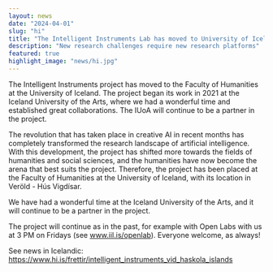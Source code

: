 ```yaml
---
layout: news
date: "2024-04-01"
slug: "hi"
title: "The Intelligent Instruments Lab has moved to University of Iceland!"
description: "New research challenges require new research platforms"
featured: true
highlight_image: "news/hi.jpg"
---
```


<script>
    import CaptionedImage from "../../components/Images/CaptionedImage.svelte"
</script>

<CaptionedImage
    src="news/verold.jpg"
    alt="Our new lab is in Veröld"
    caption="Our new lab is in Veröld"
/>

The Intelligent Instruments project has moved to the Faculty of Humanities at the University of Iceland. The project began its work in 2021 at the Iceland University of the Arts, where we had a wonderful time and established great collaborations. The IUoA will continue to be a partner in the project. 

The revolution that has taken place in creative AI in recent months has completely transformed the research landscape of artificial intelligence. With this development, the project has shifted more towards the fields of humanities and social sciences, and the humanities have now become the arena that best suits the project. Therefore, the project has been placed at the Faculty of Humanities at the University of Iceland, with its location in Veröld - Hús Vigdísar. 

We have had a wonderful time at the Iceland University of the Arts, and it will continue to be a partner in the project.

The project will continue as in the past, for example with Open Labs with us at 3 PM on Fridays (see www.iil.is/openlab). Everyone welcome, as always!

See news in Icelandic: https://www.hi.is/frettir/intelligent_instruments_vid_haskola_islands

